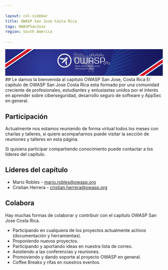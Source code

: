 ```yaml
---

layout: col-sidebar
title: OWASP San Jose Costa Rica
tags: OWASPSanJose
region: South America

---
```

<img src="assets/images/owasp_top.jpeg" />
## Le damos la bienvenida al capitulo OWASP San Jose, Costa Rica
El capitulo de OWASP San Jose Costa Rica esta formado por una comunidad creciente de profesionales, estudiantes y entusiastas unidos por el interés en aprender sobre ciberseguridad, desarrollo seguro de software y AppSec en general.

## Participación
Actualmente nos estamos reuniendo de forma virtual todos los meses con charlas y talleres, si quiere acompañarnos puede visitar la sección de reuniones y talleres en esta página.

Si quisiera participar compartiendo conocimiento puede contactar a los líderes del capítulo.

## Líderes del capítulo

 - Mario Robles - mario.robles@owasp.org
 - Cristian Herrera - cristian.herrera@owasp.org

## Colabora
Hay muchas formas de colaborar y contribuir con el capitulo OWASP San Jose Costa Rica.

 - Participando en cualquiera de los proyectos actualmente activos (documentación y herramientas).
 - Proponiendo nuevos proyectos.
 - Participando y aportando ideas en nuestra lista de correo.
 - Asistiendo a las conferencias y reuniones.
 - Promoviendo y dando soporte al proyecto OWASP en general.
 - Coffee Breaks y rifas en nuestros eventos.
